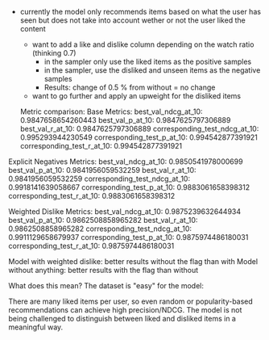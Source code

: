 - currently the model only recommends items based on what the user has seen but does not take into account wether or not the user liked the content
    - want to add a like and dislike column depending on the watch ratio (thinking 0.7)     
        - in the sampler only use the liked items as the positive samples
        - in the sampler, use the disliked and unseen items as the negative samples
        - Results: change of 0.5 % from without = no change
    - want to go further and apply an upweight for the disliked items
    

    Metric comparison:
Base Metrics:
  best_val_ndcg_at_10: 0.9847658654260443
  best_val_p_at_10: 0.9847625797306889
  best_val_r_at_10: 0.9847625797306889
  corresponding_test_ndcg_at_10: 0.995293944230549
  corresponding_test_p_at_10: 0.994542877391921
  corresponding_test_r_at_10: 0.994542877391921

Explicit Negatives Metrics:
  best_val_ndcg_at_10: 0.9850541978000699
  best_val_p_at_10: 0.9841956059532259
  best_val_r_at_10: 0.9841956059532259
  corresponding_test_ndcg_at_10: 0.9918141639058667
  corresponding_test_p_at_10: 0.9883061658398312
  corresponding_test_r_at_10: 0.9883061658398312

Weighted Dislike Metrics:
  best_val_ndcg_at_10: 0.9875239632644934
  best_val_p_at_10: 0.9862508858965282
  best_val_r_at_10: 0.9862508858965282
  corresponding_test_ndcg_at_10: 0.9911129658679937
  corresponding_test_p_at_10: 0.9875974486180031
  corresponding_test_r_at_10: 0.9875974486180031


  Model with weighted dislike: better results without the flag than with
  Model without anything: better results with the flag than without

  What does this mean?
  The dataset is "easy" for the model:

  There are many liked items per user, so even random or popularity-based recommendations can achieve high precision/NDCG.
  The model is not being challenged to distinguish between liked and disliked items in a meaningful way.